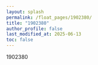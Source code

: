 ```yaml
---
layout: splash
permalink: /float_pages/1902380/
title: "1902380"
author_profile: false
last_modified_at: 2025-06-13
toc: false
---
```

 
1902380

